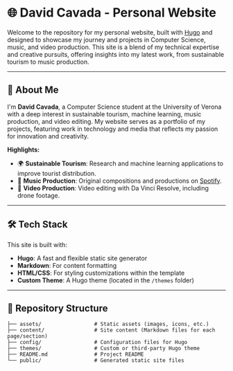 # 🌐 David Cavada - Personal Website

Welcome to the repository for my personal website, built with [Hugo](https://gohugo.io/) and designed to showcase my journey and projects in Computer Science, music, and video production. This site is a blend of my technical expertise and creative pursuits, offering insights into my latest work, from sustainable tourism to music production. 

---  

## 🚀 About Me
 
I'm **David Cavada**, a Computer Science student at the University of Verona with a deep interest in sustainable tourism, machine learning, music production, and video editing. My website serves as a portfolio of my projects, featuring work in technology and media that reflects my passion for innovation and creativity.

**Highlights:**
- 🌍 **Sustainable Tourism**: Research and machine learning applications to improve tourist distribution.
- 🎵 **Music Production**: Original compositions and productions on [Spotify](https://open.spotify.com/intl-it/artist/5gTU0lzJr7CIOP44O8vZRn).
- 🎥 **Video Production**: Video editing with Da Vinci Resolve, including drone footage.

---

## 🛠️ Tech Stack

This site is built with:
- **Hugo**: A fast and flexible static site generator
- **Markdown**: For content formatting
- **HTML/CSS**: For styling customizations within the template
- **Custom Theme**: A Hugo theme (located in the `/themes` folder)

---

## 📂 Repository Structure

```plaintext
├── assets/                 # Static assets (images, icons, etc.)
├── content/                # Site content (Markdown files for each page/section)
├── config/                 # Configuration files for Hugo
├── themes/                 # Custom or third-party Hugo theme
├── README.md               # Project README
└── public/                 # Generated static site files
